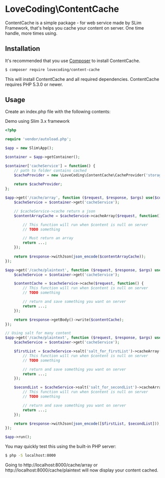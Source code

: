 # LoveCoding\ContentCache

ContentCache is a simple package - for web service made by SLim Framework, that's helps you cache your content on server. One time handle, more times using.

## Installation

It's recommended that you use [Composer](https://getcomposer.org/) to install ContentCache.

```bash
$ composer require lovecoding/content-cache
```

This will install ContentCache and all required dependencies. ContentCache requires PHP 5.3.0 or newer.

## Usage

Create an index.php file with the following contents:

Demo using Slim 3.x framework
```php
<?php

require 'vendor/autoload.php';

$app = new Slim\App();

$container = $app->getContainer();

$container['cacheService'] = function() {
    // path to folder contains cached
    $cacheProvider = new \LoveCoding\ContentCache\CacheProvider('storage/cache');
    
    return $cacheProvider;
};

$app->get('/cache/array', function ($request, $response, $args) use($container) {
    $cacheService = $container->get('cacheService');

    // $cacheService->cache return a json
    $contentArrayCache = $cacheService->cacheArray($request, function() {

        // This function will run when $content is null on server
        // TODO something

        // Must return an array
        return ...;
    });
    
    return $response->withJson(json_encode($contentArrayCache));
});

$app->get('/cache/plaintext', function ($request, $response, $args) use($container) {
    $cacheService = $container->get('cacheService');

    $contentCache = $cacheService->cache($request, function() {
        // This function will run when $content is null on server
        // TODO something

        // return and save something you want on server
        return ...;
    });

    return $response->getBody()->write($contentCache);
});

// Using salt for many content
$app->get('/cache/plaintext', function ($request, $response, $args) use($container) {
    $cacheService = $container->get('cacheService');

    $firstList = $cacheService->salt('salt_for_firstList')->cacheArray($request, function() {
        // This function will run when $content is null on server
        // TODO something

        // return and save something you want on server
        return ...;
    });

    $secondList = $cacheService->salt('salt_for_secondList')->cacheArray($request, function() {
        // This function will run when $content is null on server
        // TODO something

        // return and save something you want on server
        return ...;
    });

    return $response->withJson(json_encode([$firstList, $secondList]));
});

$app->run();
```

You may quickly test this using the built-in PHP server:
```bash
$ php -S localhost:8000
```

Going to http://localhost:8000/cache/array or http://localhost:8000/cache/plaintext will now display your content cached.

